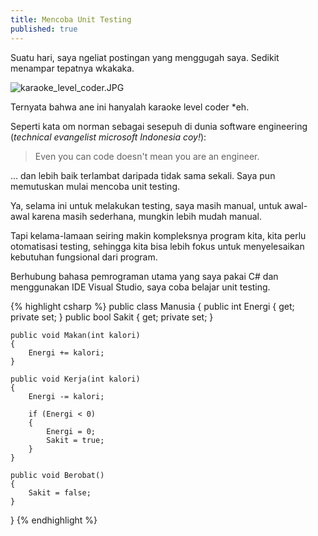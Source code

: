 ```yaml
---
title: Mencoba Unit Testing
published: true
---
```


Suatu hari, saya ngeliat postingan yang menggugah saya. Sedikit menampar tepatnya wkakaka.

![karaoke_level_coder.JPG]({{site.baseurl}}/assets/images/karaoke_level_coder.JPG)

Ternyata bahwa ane ini hanyalah karaoke level coder *eh.

Seperti kata om norman sebagai sesepuh di dunia software engineering (_technical evangelist microsoft Indonesia coy!_):

> Even you can code doesn't mean you are an engineer.

... dan lebih baik terlambat daripada tidak sama sekali. Saya pun memutuskan mulai mencoba unit testing. 

Ya, selama ini untuk melakukan testing, saya masih manual, untuk awal-awal karena masih sederhana, mungkin lebih mudah manual. 

Tapi kelama-lamaan seiring makin kompleksnya program kita, kita perlu otomatisasi testing, sehingga kita bisa lebih fokus untuk menyelesaikan kebutuhan fungsional dari program.

Berhubung bahasa pemrograman utama yang saya pakai C# dan menggunakan IDE Visual Studio, saya coba belajar unit testing.

{% highlight csharp %}
public class Manusia
{
    public int Energi { get; private set; }
    public bool Sakit { get; private set; }

    public void Makan(int kalori)
    {
        Energi += kalori;
    }

    public void Kerja(int kalori)
    {
        Energi -= kalori;

        if (Energi < 0)
        {
            Energi = 0;
            Sakit = true;
        }
    }

    public void Berobat()
    {
        Sakit = false;
    }
}
{% endhighlight %}
